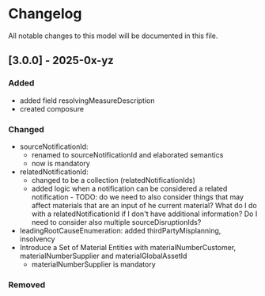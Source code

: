 # Changelog
All notable changes to this model will be documented in this file.

## [3.0.0] - 2025-0x-yz

### Added

- added field resolvingMeasureDescription
- created composure

### Changed

- sourceNotificationId: 
  - renamed to sourceNotificationId and elaborated semantics
  - now is mandatory
- relatedNotificationId: 
  - changed to be a collection (relatedNotificationIds)
  - added logic when a notification can be considered a related notification - TODO: do we need to also consider things that may affect materials that are an input of he current material? What do I do with a relatedNotificationId if I don't have additional information? Do I need to consider also multiple sourceDisruptionIds?
- leadingRootCauseEnumeration: added thirdPartyMisplanning, insolvency
- Introduce a Set of Material Entities with materialNumberCustomer, materialNumberSupplier and materialGlobalAssetId
  - materialNumberSupplier is mandatory

### Removed
